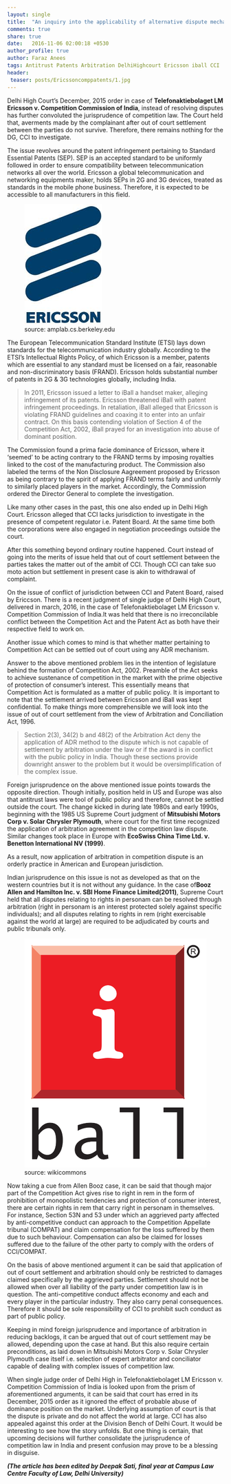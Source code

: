 ```yaml
---
layout: single
title:  "An inquiry into the applicability of alternative dispute mechanism into competition disputes"
comments: true
share: true
date:   2016-11-06 02:00:18 +0530
author_profile: true
author: Faraz Anees
tags: Antitrust Patents Arbitration DelhiHighcourt Ericsson iball CCI
header:
 teaser: posts/Ericssoncomppatents/1.jpg
---
```


Delhi High Court’s December, 2015 order in case of <b>Telefonaktiebolaget LM Ericsson v. Competition Commission of India</b>, instead of resolving disputes has further convoluted the jurisprudence of competition law. The Court held that, averments made by the complainant after out of court settlement between the parties do not survive. Therefore, there remains nothing for the DG, CCI to investigate.

The issue revolves around the patent infringement pertaining to Standard Essential Patents (SEP). SEP is an accepted standard to be uniformly followed in order to ensure compatibility between telecommunication networks all over the world. Ericsson a global telecommunication and networking equipments maker, holds SEPs in 2G and 3G devices, treated as standards in the mobile phone business. Therefore, it is expected to be accessible to all manufacturers in this field.

<figure class="half">
<a href="/images/posts/Ericssoncomppatents/1.jpg"><img src="/images/posts/Ericssoncomppatents/1.jpg"></a>
<figcaption>source: amplab.cs.berkeley.edu</figcaption>
</figure>

The European Telecommunication Standard Institute (ETSI) lays down standards for the telecommunication industry globally. According to the ETSI’s Intellectual Rights Policy, of which Ericsson is a member, patents which are essential to any standard must be licensed on a fair, reasonable and non-discriminatory basis (FRAND). Ericsson holds substantial number of patents in 2G & 3G technologies globally, including India.

<blockquote>
In 2011, Ericsson issued a letter to iBall a handset maker, alleging infringement of its patents. Ericsson threatened iBall with patent infringement proceedings. In retaliation, iBall alleged that Ericsson is violating FRAND guidelines and coaxing it to enter into an unfair contract. On this basis contending violation of Section 4 of the Competition Act, 2002, iBall prayed for an investigation into abuse of dominant position.
</blockquote>

The Commission found a prima facie dominance of Ericsson, where it ‘seemed’ to be acting contrary to the FRAND terms by imposing royalties linked to the cost of the manufacturing product. The Commission also labeled the terms of the Non Disclosure Aagreement proposed by Ericsson as being contrary to the spirit of applying FRAND terms fairly and uniformly to similarly placed players in the market. Accordingly, the Commission ordered the Director General to complete the investigation.

Like many other cases in the past, this one also ended up in Delhi High Court. Ericsson alleged that CCI lacks jurisdiction to investigate in the presence of competent regulator i.e. Patent Board. At the same time both the corporations were also engaged in negotiation proceedings outside the court.

After this something beyond ordinary routine happened. Court instead of going into the merits of issue held that out of court settlement between the parties takes the matter out of the ambit of CCI. Though CCI can take suo moto action but settlement in present case is akin to withdrawal of complaint.

On the issue of conflict of jurisdiction between CCI and Patent Board, raised by Ericcson. There is a recent judgment of single judge of Delhi High Court, delivered in march, 2016, in the case of Telefonaktiebolaget LM Ericsson v. Competition Commission of India.It was held that there is no irreconcilable conflict between the Competition Act and the Patent Act as both have their respective field to work on.

Another issue which comes to mind is that whether matter pertaining to Competition Act can be settled out of court using any ADR mechanism.

Answer to the above mentioned problem lies in the intention of legislature behind the formation of Competition Act, 2002. Preamble of the Act seeks to achieve sustenance of competition in the market with the prime objective of protection of consumer’s interest. This essentially means that Competition Act is formulated as a matter of public policy. It is important to note that the settlement arrived between Ericsson and iBall was kept confidential. To make things more comprehensible we will look into the issue of out of court settlement from the view of Arbitration and Conciliation Act, 1996.

<blockquote>
Section 2(3), 34(2) b and 48(2) of the Arbitration Act deny the application of ADR method to the dispute which is not capable of settlement by arbitration under the law or if the award is in conflict with the public policy in India. Though these sections provide downright answer to the problem but it would be oversimplification of the complex issue.
</blockquote>


Foreign jurisprudence on the above mentioned issue points towards the opposite direction. Though initially, position held in US and Europe was also that antitrust laws were tool of public policy and therefore, cannot be settled outside the court. The change kicked in during late 1980s and early 1990s, beginning with the 1985 US Supreme Court judgment of <b>Mitsubishi Motors Corp v. Solar Chrysler Plymouth</b>, where court for the first time recognized the application of arbitration agreement in the competition law dispute. Similar changes took place in Europe with <b>EcoSwiss China Time Ltd. v. Benetton International NV (1999)</b>.

As a result, now application of arbitration in competition dispute is an orderly practice in American and European jurisdiction.

Indian jurisprudence on this issue is not as developed as that on the western countries but it is not without any guidance. In  the case of<b>Booz Allen and Hamilton Inc. v.  SBI Home Finance Limited(2011)</b>, Supreme Court held that all disputes relating to rights in personam can be resolved through arbitration (right in personam is an interest protected solely against specific individuals); and all disputes relating to rights in rem (right exercisable against the world at large) are required to be adjudicated by courts and public tribunals only.

<figure class="half">
<a href="/images/posts/Ericssoncomppatents/2.jpg"><img src="/images/posts/Ericssoncomppatents/2.jpg"></a>
<figcaption>source: wikicommons</figcaption>
</figure>

Now taking a cue from Allen Booz case, it can be said that though major part of the Competition Act gives rise to right in rem in the form of prohibition of monopolistic tendencies and protection of consumer interest, there are certain rights in rem that carry right in personam in themselves. For instance, Section 53N and 53 under which an aggrieved party affected by anti-competitive conduct can approach to the Competition Appellate tribunal (COMPAT) and claim compensation for the loss suffered by them due to such behaviour. Compensation can also be claimed for losses suffered due to the failure of the other party to comply with the orders of CCI/COMPAT.

On the basis of above mentioned argument it can be said that application of out of court settlement and arbitration should only be restricted to damages claimed specifically by the aggrieved parties. Settlement should not be allowed when over all liability of the party under competition law is in question. The anti-competitive conduct affects economy and each and every player in the particular industry. They also carry penal consequences. Therefore it should be sole responsibility of CCI to prohibit such conduct as part of public policy.

Keeping in mind foreign jurisprudence and importance of arbitration in reducing backlogs, it can be argued that out of court settlement  may be allowed, depending upon the case at hand. But this also require certain preconditions, as laid down in  Mitsubishi Motors Corp v. Solar Chrysler Plymouth case itself i.e. selection of expert arbitrator  and conciliator capable of dealing with complex issues of competition law.

When single judge order of Delhi High in Telefonaktiebolaget LM Ericsson v. Competition Commission of India is looked upon from the prism of aforementioned arguments, it can be said that court has erred in its December, 2015 order as it ignored the effect of probable abuse of dominance position on the market.  Underlying assumption of court is that the dispute is private and do not affect the world at large. CCI has also appealed against this order at the Division Bench of Delhi Court. It would be interesting to see how the story unfolds. But one thing is certain, that upcoming decisions will further consolidate the jurisprudence of competition law in India and present confusion may prove to be a blessing in disguise.


**_(The article has been edited by Deepak Sati, final year at Campus Law Centre Faculty of Law, Delhi University)_**
